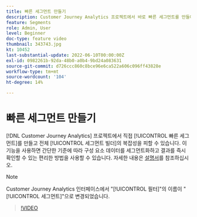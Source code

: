 ```yaml
---
title: 빠른 세그먼트 만들기
description: Customer Journey Analytics 프로젝트에서 바로 빠른 세그먼트를 만들어 복잡한 전체 세그먼트 빌더를 피할 수 있습니다. 이 기능을 사용하면 간단한 기준에 따라 구성 요소 데이터를 세그먼트화하고 결과를 즉시 확인할 수 있는 편리한 방법을 사용할 수 있습니다.
feature: Segments
role: Admin, User
level: Beginner
doc-type: feature video
thumbnail: 343743.jpg
kt: 10452
last-substantial-update: 2022-06-10T00:00:00Z
exl-id: 0982261b-92da-48b0-a0b4-9bd24a083631
source-git-commit: d726ccc860c8bce96e6ca522a606c096ff43828e
workflow-type: tm+mt
source-wordcount: '104'
ht-degree: 14%

---
```


# 빠른 세그먼트 만들기

[!DNL Customer Journey Analytics] 프로젝트에서 직접 [!UICONTROL 빠른 세그먼트]를 만들고 전체 [!UICONTROL 세그먼트 빌더]의 복잡성을 피할 수 있습니다. 이 기능을 사용하면 간단한 기준에 따라 구성 요소 데이터를 세그먼트화하고 결과를 즉시 확인할 수 있는 편리한 방법을 사용할 수 있습니다. 자세한 내용은 [설명서](https://experienceleague.adobe.com/ko/docs/analytics-platform/using/cja-components/cja-segments/quick-filters)를 참조하십시오.

>[!NOTE]
>
> Customer Journey Analytics 인터페이스에서 &quot;[!UICONTROL 필터]&quot;의 이름이 &quot;[!UICONTROL 세그먼트]&quot;으로 변경되었습니다.

>[!VIDEO](https://video.tv.adobe.com/v/343743/?quality=12&learn=on)
